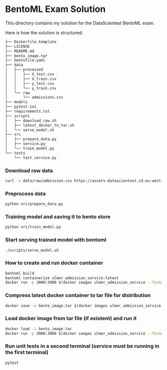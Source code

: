 # BentoML Exam Solution

This directory contains my solution for the DataScientest BentoML exam.

Here is how the solution is structured:

```bash       
├── Dockerfile.template
├── LICENSE
├── README.md
├── bento_image.tar
├── bentofile.yaml
├── data
│   ├── processed
│   │   ├── X_test.csv
│   │   ├── X_train.csv
│   │   ├── y_test.csv
│   │   └── y_train.csv
│   └── raw
│       └── admissions.csv
├── models
├── pytest.ini
├── requirements.txt
├── scripts
│   ├── download_raw.sh
│   ├── latest_docker_to_tar.sh
│   └── serve_model.sh
├── src
│   ├── prepare_data.py
│   ├── service.py
│   └── train_model.py
└── tests
    └── test_service.py
```

### Download raw data
```bash
curl -o data/raw/admission.csv https://assets-datascientest.s3.eu-west-1.amazonaws.com/MLOPS/bentoml/admission.csv
```

### Preprocess data
```bash
python src/prepare_data.py
```

### Training model and saving it to bento store
```bash
python src/train_model.py
```

### Start serving trained model with bentoml

```bash
./scripts/serve_model.sh
```

### How to create and run docker container

```bash
bentoml build
bentoml containerize ulmer_admission_service:latest
docker run -p 3000:3000 $(docker images ulmer_admission_service --format '{{.Repository}}:{{.Tag}}' | head -n 1)
```

### Compress latest docker container to tar file for distribution

```bash
docker save -o bento_image.tar $(docker images ulmer_admission_service --format '{{.Repository}}:{{.Tag}}' | head -n 1)
```

### Load docker image from tar file (if existent) and run it

```bash
docker load -i bento_image.tar
docker run -p 3000:3000 $(docker images ulmer_admission_service --format '{{.Repository}}:{{.Tag}}' | head -n 1)
```

### Run unit tests in a second terminal (service must be running in the first terminal)

```bash
pytest
```